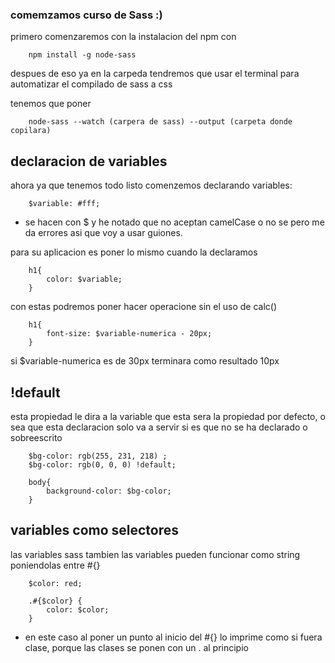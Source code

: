 ### comemzamos curso de Sass :)
primero comenzaremos con la instalacion del npm con 
        
        npm install -g node-sass

despues de eso ya en la carpeda tendremos que usar el terminal para automatizar el compilado de sass a css

tenemos que poner
        
        node-sass --watch (carpera de sass) --output (carpeta donde copilara)


## declaracion de variables
ahora ya que tenemos todo listo comenzemos declarando variables:

        $variable: #fff;

- se hacen con $ y he notado que no aceptan camelCase o no se pero me da errores asi que voy a usar guiones.

para su aplicacion es poner lo mismo cuando la declaramos

        h1{
            color: $variable;
        }
    
con estas podremos poner hacer operacione sin el uso de calc()

        h1{
            font-size: $variable-numerica - 20px;
        }

si $variable-numerica es de 30px terminara como resultado 10px

## !default
esta propiedad le dira a la variable que esta sera la propiedad por defecto, o sea que esta declaracion solo va a servir si es que no se ha declarado o sobreescrito

        $bg-color: rgb(255, 231, 218) ;
        $bg-color: rgb(0, 0, 0) !default;

        body{
            background-color: $bg-color;
        }

## variables como selectores
las variables sass tambien las variables pueden funcionar como string poniendolas entre #{}
               
        $color: red;

        .#{$color} {
            color: $color;
        }

- en este caso al poner un punto al inicio del #{} lo imprime como si fuera clase, porque las clases se ponen con un . al principio
